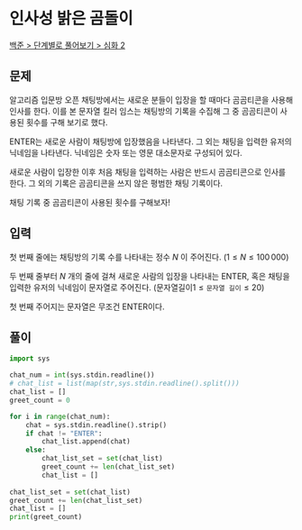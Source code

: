 # 인사성 밝은 곰돌이

[백준 > 단계별로 풀어보기 > 심화 2](https://www.acmicpc.net/problem/25192)

## 문제

알고리즘 입문방 오픈 채팅방에서는 새로운 분들이 입장을 할 때마다 곰곰티콘을 사용해 인사를 한다. 이를 본 문자열 킬러 임스는 채팅방의 기록을 수집해 그 중 곰곰티콘이 사용된 횟수를 구해 보기로 했다.

ENTER는 새로운 사람이 채팅방에 입장했음을 나타낸다. 그 외는 채팅을 입력한 유저의 닉네임을 나타낸다. 닉네임은 숫자 또는 영문 대소문자로 구성되어 있다.

새로운 사람이 입장한 이후 처음 채팅을 입력하는 사람은 반드시 곰곰티콘으로 인사를 한다. 그 외의 기록은 곰곰티콘을 쓰지 않은 평범한 채팅 기록이다.

채팅 기록 중 곰곰티콘이 사용된 횟수를 구해보자!

## 입력

첫 번째 줄에는 채팅방의 기록 수를 나타내는 정수 $N$ 이 주어진다. ($1 \le N \le 100\,000$)

두 번째 줄부터 $N$ 개의 줄에 걸쳐 새로운 사람의 입장을 나타내는 ENTER, 혹은 채팅을 입력한 유저의 닉네임이 문자열로 주어진다. (문자열길이$1 \le \texttt{문자열 길이} \le 20$)

첫 번째 주어지는 문자열은 무조건 ENTER이다.

## 풀이

```python
import sys

chat_num = int(sys.stdin.readline())
# chat_list = list(map(str,sys.stdin.readline().split()))
chat_list = []
greet_count = 0

for i in range(chat_num):
    chat = sys.stdin.readline().strip()
    if chat != "ENTER":
        chat_list.append(chat)
    else:
        chat_list_set = set(chat_list)
        greet_count += len(chat_list_set)
        chat_list = []
        
chat_list_set = set(chat_list)
greet_count += len(chat_list_set)
chat_list = []
print(greet_count)
```